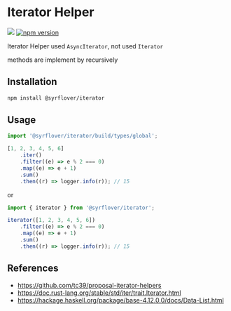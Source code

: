 # Iterator Helper

![](https://github.com/syrflover/iterator-helper/workflows/test/badge.svg)
[![npm version](https://badge.fury.io/js/%40syrflover%2Fiterator.svg)](https://badge.fury.io/js/%40syrflover%2Fiterator)

Iterator Helper used `AsyncIterator`, not used `Iterator`

methods are implement by recursively

## Installation

```bash
npm install @syrflover/iterator
```

## Usage

```typescript
import '@syrflover/iterator/build/types/global';

[1, 2, 3, 4, 5, 6]
    .iter()
    .filter((e) => e % 2 === 0)
    .map((e) => e + 1)
    .sum()
    .then((r) => logger.info(r)); // 15
```

or

```typescript
import { iterator } from '@syrflover/iterator';

iterator([1, 2, 3, 4, 5, 6])
    .filter((e) => e % 2 === 0)
    .map((e) => e + 1)
    .sum()
    .then((r) => logger.info(r)); // 15
```

## References

-   https://github.com/tc39/proposal-iterator-helpers
-   https://doc.rust-lang.org/stable/std/iter/trait.Iterator.html
-   https://hackage.haskell.org/package/base-4.12.0.0/docs/Data-List.html
